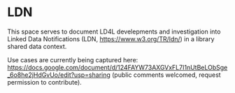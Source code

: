 # LDN
This space serves to document LD4L develepments and investigation into Linked Data Notifications (LDN, https://www.w3.org/TR/ldn/) in a library shared data context.

Use cases are currently being captured here: https://docs.google.com/document/d/124FAYW73AXGVxFL7I1nUtBeLObSge_6o8he2jHdGvUo/edit?usp=sharing (public comments welcomed, request permission to contribute).

